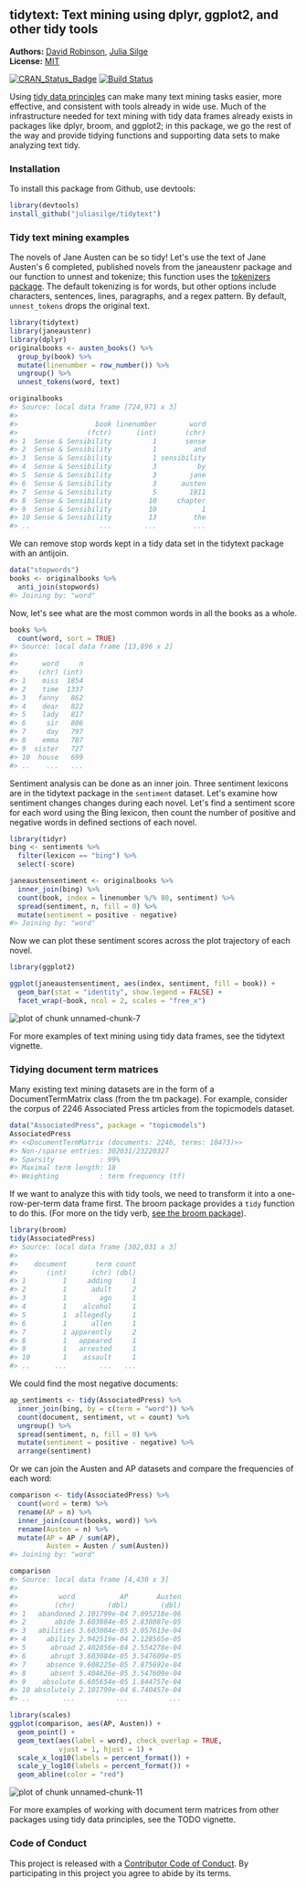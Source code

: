 <!-- README.md is generated from README.Rmd. Please edit that file -->

tidytext: Text mining using dplyr, ggplot2, and other tidy tools
---------------

**Authors:** [David Robinson](http://varianceexplained.org/), [Julia Silge](http://juliasilge.com/)<br>
**License:** [MIT](https://opensource.org/licenses/MIT)<br>

[![CRAN_Status_Badge](http://www.r-pkg.org/badges/version/tidytext)](https://cran.r-project.org/package=tidytext)
[![Build Status](https://travis-ci.org/juliasilge/tidytext.svg?branch=master)](https://travis-ci.org/juliasilge/tidytext)



Using [tidy data principles](https://www.jstatsoft.org/article/view/v059i10) can make many text mining tasks easier, more effective, and  consistent with tools already in wide use. Much of the infrastructure needed for text mining with tidy data frames already exists in packages like dplyr, broom, and ggplot2; in this package, we go the rest of the way and provide tidying functions and supporting data sets to make analyzing text tidy.

### Installation

To install this package from Github, use devtools:


```r
library(devtools)
install_github("juliasilge/tidytext")
```

### Tidy text mining examples

The novels of Jane Austen can be so tidy! Let's use the text of Jane Austen's 6 completed, published novels from the janeaustenr package and our function to unnest and tokenize; this function uses the [tokenizers package](https://github.com/lmullen/tokenizers). The default tokenizing is for words, but other options include characters, sentences, lines, paragraphs, and a regex pattern. By default, `unnest_tokens` drops the original text.


```r
library(tidytext)
library(janeaustenr)
library(dplyr)
originalbooks <- austen_books() %>%
  group_by(book) %>%
  mutate(linenumber = row_number()) %>%
  ungroup() %>%
  unnest_tokens(word, text)

originalbooks
#> Source: local data frame [724,971 x 3]
#> 
#>                   book linenumber        word
#>                 (fctr)      (int)       (chr)
#> 1  Sense & Sensibility          1       sense
#> 2  Sense & Sensibility          1         and
#> 3  Sense & Sensibility          1 sensibility
#> 4  Sense & Sensibility          3          by
#> 5  Sense & Sensibility          3        jane
#> 6  Sense & Sensibility          3      austen
#> 7  Sense & Sensibility          5        1811
#> 8  Sense & Sensibility         10     chapter
#> 9  Sense & Sensibility         10           1
#> 10 Sense & Sensibility         13         the
#> ..                 ...        ...         ...
```

We can remove stop words kept in a tidy data set in the tidytext package with an antijoin.


```r
data("stopwords")
books <- originalbooks %>%
  anti_join(stopwords)
#> Joining by: "word"
```

Now, let's see what are the most common words in all the books as a whole.


```r
books %>%
  count(word, sort = TRUE) 
#> Source: local data frame [13,896 x 2]
#> 
#>      word     n
#>     (chr) (int)
#> 1    miss  1854
#> 2    time  1337
#> 3   fanny   862
#> 4    dear   822
#> 5    lady   817
#> 6     sir   806
#> 7     day   797
#> 8    emma   787
#> 9  sister   727
#> 10  house   699
#> ..    ...   ...
```

Sentiment analysis can be done as an inner join. Three sentiment lexicons are in the tidytext package in the `sentiment` dataset. Let's examine how sentiment changes changes during each novel. Let's find a sentiment score for each word using the Bing lexicon, then count the number of positive and negative words in defined sections of each novel.


```r
library(tidyr)
bing <- sentiments %>%
  filter(lexicon == "bing") %>%
  select(-score)

janeaustensentiment <- originalbooks %>%
  inner_join(bing) %>% 
  count(book, index = linenumber %/% 80, sentiment) %>% 
  spread(sentiment, n, fill = 0) %>% 
  mutate(sentiment = positive - negative)
#> Joining by: "word"
```

Now we can plot these sentiment scores across the plot trajectory of each novel.


```r
library(ggplot2)

ggplot(janeaustensentiment, aes(index, sentiment, fill = book)) +
  geom_bar(stat = "identity", show.legend = FALSE) +
  facet_wrap(~book, ncol = 2, scales = "free_x")
```

![plot of chunk unnamed-chunk-7](README-unnamed-chunk-7-1.png)

For more examples of text mining using tidy data frames, see the tidytext vignette.

### Tidying document term matrices

Many existing text mining datasets are in the form of a DocumentTermMatrix class (from the tm package). For example, consider the corpus of 2246 Associated Press articles from the topicmodels dataset.


```r
data("AssociatedPress", package = "topicmodels")
AssociatedPress
#> <<DocumentTermMatrix (documents: 2246, terms: 10473)>>
#> Non-/sparse entries: 302031/23220327
#> Sparsity           : 99%
#> Maximal term length: 18
#> Weighting          : term frequency (tf)
```

If we want to analyze this with tidy tools, we need to transform it into a one-row-per-term data frame first. The broom package provides a `tidy` function to do this. (For more on the tidy verb, [see the broom package](https://github.com/dgrtwo/broom)).


```r
library(broom)
tidy(AssociatedPress)
#> Source: local data frame [302,031 x 3]
#> 
#>    document       term count
#>       (int)      (chr) (dbl)
#> 1         1     adding     1
#> 2         1      adult     2
#> 3         1        ago     1
#> 4         1    alcohol     1
#> 5         1  allegedly     1
#> 6         1      allen     1
#> 7         1 apparently     2
#> 8         1   appeared     1
#> 9         1   arrested     1
#> 10        1    assault     1
#> ..      ...        ...   ...
```

We could find the most negative documents:


```r
ap_sentiments <- tidy(AssociatedPress) %>%
  inner_join(bing, by = c(term = "word")) %>%
  count(document, sentiment, wt = count) %>%
  ungroup() %>%
  spread(sentiment, n, fill = 0) %>%
  mutate(sentiment = positive - negative) %>%
  arrange(sentiment)
```

Or we can join the Austen and AP datasets and compare the frequencies of each word:


```r
comparison <- tidy(AssociatedPress) %>%
  count(word = term) %>%
  rename(AP = n) %>%
  inner_join(count(books, word)) %>%
  rename(Austen = n) %>%
  mutate(AP = AP / sum(AP),
         Austen = Austen / sum(Austen))
#> Joining by: "word"

comparison
#> Source: local data frame [4,430 x 3]
#> 
#>          word           AP       Austen
#>         (chr)        (dbl)        (dbl)
#> 1   abandoned 2.101799e-04 7.095218e-06
#> 2       abide 3.603084e-05 2.838087e-05
#> 3   abilities 3.603084e-05 2.057613e-04
#> 4     ability 2.942519e-04 2.128565e-05
#> 5      abroad 2.402056e-04 2.554278e-04
#> 6      abrupt 3.603084e-05 3.547609e-05
#> 7     absence 9.608225e-05 7.875692e-04
#> 8      absent 5.404626e-05 3.547609e-04
#> 9    absolute 6.605654e-05 1.844757e-04
#> 10 absolutely 2.101799e-04 6.740457e-04
#> ..        ...          ...          ...

library(scales)
ggplot(comparison, aes(AP, Austen)) +
  geom_point() +
  geom_text(aes(label = word), check_overlap = TRUE,
            vjust = 1, hjust = 1) +
  scale_x_log10(labels = percent_format()) +
  scale_y_log10(labels = percent_format()) +
  geom_abline(color = "red")
```

![plot of chunk unnamed-chunk-11](README-unnamed-chunk-11-1.png)

For more examples of working with document term matrices from other packages using tidy data principles, see the TODO vignette.

### Code of Conduct

This project is released with a [Contributor Code of Conduct](CONDUCT.md). By participating in this project you agree to abide by its terms.
